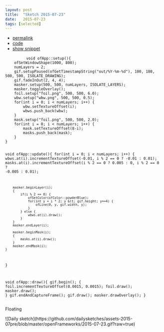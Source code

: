 ```yaml
---
layout: post
title:  "Sketch 2015-07-23"
date:   2015-07-23
tags: [selected]
---
```

<div class="code">
    <ul>
		<li><a href="{% post_url 2015-07-23-sketch %}">permalink</a></li>
		<li><a href="https://github.com/dailysketches/sketches-2015-07pre/tree/master/2015-07-23">code</a></li>
		<li><a href="#" class="snippet-button">show snippet</a></li>
	</ul>
    <pre class="snippet">
        <code class="cpp">void ofApp::setup(){
    ofSetWindowShape(1000, 800);
    numLayers = 2;
    gif.setupPaused(ofGetTimestampString(&quot;out/%Y-%m-%d&quot;), 100, 180, 500, 500, ISOLATE_DRAWING);
    gif.fadeInOut(2, 4, 4);
    masker.setup(500, 500, numLayers, ISOLATE_LAYERS);
    masker.toggleOverlay();
    foil.setup(&quot;foil.png&quot;, 500, 500, 6.0);
    wbw.setup(&quot;wbw.png&quot;, 500, 500, 0.5);
    for(int i = 0; i &lt; numLayers; i++) {
        wbw.setTextureOffset(i);
        wbws.push_back(wbw);
    }
    mask.setup(&quot;foil.png&quot;, 500, 500, 2.0);
    for(int i = 0; i &lt; numLayers; i++) {
        mask.setTextureOffset(8-i);
        masks.push_back(mask);
    }
}

void ofApp::update(){
    for(int i = 0; i &lt; numLayers; i++) {
        wbws.at(i).incrementTextureOffset(-0.01, i % 2 == 0 ? -0.01 : 0.01);
        masks.at(i).incrementTextureOffset(i % 2 == 0 ? 0.005 : 0, i % 2 == 0 ? -0.005 : 0.01);
        
        masker.beginLayer(i);
        {
            if(i % 2 == 0) {
                ofSetColor(ofColor::powderBlue);
                for(int y = i * 2; y &lt; gif.height; y+=4) {
                    ofLine(0, y, gif.width, y);
                }
            } else {
                wbws.at(i).draw();
            }
        }
        masker.endLayer(i);
        
        masker.beginMask(i);
        {
            masks.at(i).draw();
        }
        masker.endMask(i);
    }
}

void ofApp::draw(){
    gif.begin();
    {
        foil.incrementTextureOffset(0.0015, 0.0015);
        foil.draw();
        masker.draw();
    }
    gif.endAndCaptureFrame();
    gif.draw();
    masker.drawOverlay();
}</code>
    </pre>
</div>
<p class="description">Floating</p>
![Daily sketch](https://github.com/dailysketches/assets-2015-07pre/blob/master/openFrameworks/2015-07-23.gif?raw=true)
